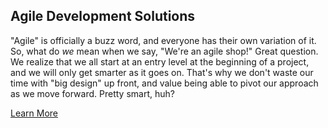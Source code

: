<h2><span>Agile Development Solutions</span></h2>
<p>
"Agile" is officially a buzz word, and everyone has their own variation of it. So, what do <i>we</i> mean when we say, "We're an agile shop!" Great question. We realize that we all start at an entry level at the beginning of a project, and we will only get smarter as it goes on. That's why we don't waste our time with "big design" up front, and value being able to pivot our approach as we move forward. Pretty smart, huh?
</p>
<a href="/what-we-do" class="btn">Learn More</a>
